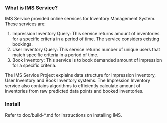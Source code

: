 <!--
    Licensed to the Apache Software Foundation (ASF) under one
    or more contributor license agreements.  See the NOTICE file
    distributed with this work for additional information
    regarding copyright ownership.  The ASF licenses this file
    to you under the Apache License, Version 2.0 (the
    "License"); you may not use this file except in compliance
    with the License.  You may obtain a copy of the License at

      http://www.apache.org/licenses/LICENSE-2.0

    Unless required by applicable law or agreed to in writing,
    software distributed under the License is distributed on an
    "AS IS" BASIS, WITHOUT WARRANTIES OR CONDITIONS OF ANY
    KIND, either express or implied.  See the License for the
    specific language governing permissions and limitations
    under the License.
-->

### What is IMS Service?

IMS Service provided online services for Inventory Management System. These services are:

1. Impression Inventory Query: This service returns amount of inventories for a specific criteria in a period of time. The service considers existing bookings.
2. User Inventory Query: This service returns number of unique users that match specific criteria in a period of time.
3. Book Inventory: This service is to book demanded amount of impression for a specific criteria.

The IMS Service Project explains data structure for Impression Inventory, User Inventory and Book Inventory systems.
The Impression Inventory service also contains algorithms to efficiently calculate amount of inventories from raw predicted data points and booked inventories.


###  Install
Refer to doc/build-*.md for instructions on installing IMS.
